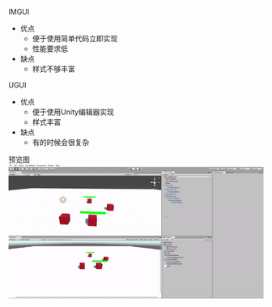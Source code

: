IMGUI
- 优点
    - 便于使用简单代码立即实现
    - 性能要求低
- 缺点
    - 样式不够丰富

UGUI
- 优点
    - 便于使用Unity编辑器实现
    - 样式丰富
- 缺点
    - 有的时候会很复杂

预览图
![](effect.gif)